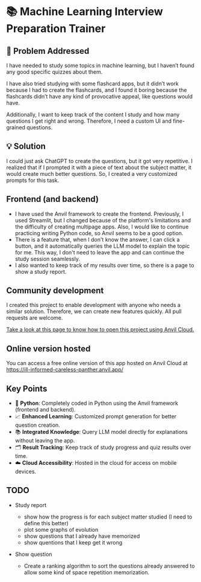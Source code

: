 # 📚 Machine Learning Interview Preparation Trainer

## 🚀 Problem Addressed
I have needed to study some topics in machine learning, but I haven’t found any good specific quizzes about them. 

I have also tried studying with some flashcard apps, but it didn’t work because I had to create the flashcards, and I found it boring because the flashcards didn’t have any kind of provocative appeal, like questions would have. 

Additionally, I want to keep track of the content I study and how many questions I get right and wrong. Therefore, I need a custom UI and fine-grained questions.

## 💡 Solution
I could just ask ChatGPT to create the questions, but it got very repetitive. I realized that if I prompted it with a piece of text about the subject matter, it would create much better questions. So, I created a very customized prompts for this task.

## Frontend (and backend)
- I have used the Anvil framework to create the frontend. Previously, I used Streamlit, but I changed because of the platform's limitations and the difficulty of creating multipage apps. Also, I would like to continue practicing writing Python code, so Anvil seems to be a good option.
- There is a feature that, when I don't know the answer, I can click a button, and it automatically queries the LLM model to explain the topic for me. This way, I don't need to leave the app and can continue the study session seamlessly.
- I also wanted to keep track of my results over time, so there is a page to show a study report.

## Community development
I created this project to enable development with anyone who needs a similar solution. Therefore, we can create new features quickly. All pull requests are welcome.

[Take a look at this page to know how to open this project using Anvil Cloud.](ANVIL_README.MD)


## Online version hosted
You can access a free online version of this app hosted on Anvil Cloud at https://ill-informed-careless-panther.anvil.app/


## Key Points
- 🐍 **Python**: Completely coded in Python using the Anvil framework (frontend and backend).
- 📈 **Enhanced Learning**: Customized prompt generation for better question creation.
- 📚 **Integrated Knowledge**: Query LLM model directly for explanations without leaving the app.
- 🗂️ **Result Tracking**: Keep track of study progress and quiz results over time.
- ☁️ **Cloud Accessibility**: Hosted in the cloud for access on mobile devices.


## TODO
- Study report
  - show how the progress is for each subject matter studied (I need to define this better)
  - plot some graphs of evolution
  - show questions that I already have memorized
  - show quentions that I keep get it wrong

- Show question
  - Create a ranking algorithm to sort the questions already answered to allow some kind of space repetition memorization.

